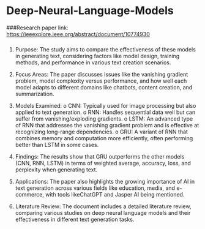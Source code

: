 ﻿# Deep-Neural-Language-Models

###Research paper link: https://ieeexplore.ieee.org/abstract/document/10774930

###
 1.	Purpose: The study aims to compare the effectiveness of these models in generating text, considering factors like model design, training methods, and performance in various text creation scenarios.
 2.	Focus Areas: The paper discusses issues like the vanishing gradient problem, model complexity versus performance, and how well each model adapts to different domains like chatbots, content creation, and summarization.
 3.	Models Examined:
o	CNN: Typically used for image processing but also applied to text generation.
o	RNN: Handles sequential data well but can suffer from vanishing/exploding gradients.
o	LSTM: An advanced type of RNN that addresses the vanishing gradient problem and is effective at recognizing long-range dependencies.
o	GRU: A variant of RNN that combines memory and computation more efficiently, often performing better than LSTM in some cases.
 4.	Findings: The results show that GRU outperforms the other models (CNN, RNN, LSTM) in terms of weighted average, accuracy, loss, and perplexity when generating text.

 5.	Applications: The paper also highlights the growing importance of AI in text generation across various fields like education, media, and e-commerce, with tools likeChatGPT and Jasper AI being mentioned.

 6.	Literature Review: The document includes a detailed literature review, comparing various studies on deep neural language models and their effectiveness in different text generation tasks.
